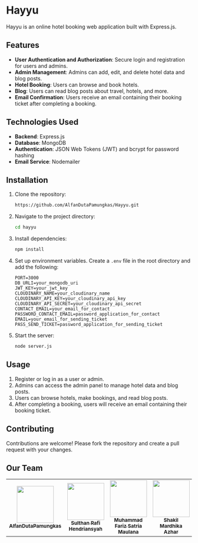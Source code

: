 # Hayyu

Hayyu is an online hotel booking web application built with Express.js.

## Features

- **User Authentication and Authorization**: Secure login and registration for users and admins.
- **Admin Management**: Admins can add, edit, and delete hotel data and blog posts.
- **Hotel Booking**: Users can browse and book hotels.
- **Blog**: Users can read blog posts about travel, hotels, and more.
- **Email Confirmation**: Users receive an email containing their booking ticket after completing a booking.

## Technologies Used

- **Backend**: Express.js
- **Database**: MongoDB
- **Authentication**: JSON Web Tokens (JWT) and bcrypt for password hashing
- **Email Service**: Nodemailer

## Installation

1. Clone the repository:

    ```bash
    https://github.com/AlfanDutaPamungkas/Hayyu.git
    ```

2. Navigate to the project directory:

    ```bash
    cd hayyu
    ```

3. Install dependencies:

    ```bash
    npm install
    ```

4. Set up environment variables. Create a `.env` file in the root directory and add the following:

    ```env
    PORT=3000
    DB_URLI=your_mongodb_uri
    JWT_KEY=your_jwt_key
    CLOUDINARY_NAME=your_cloudinary_name
    CLOUDINARY_API_KEY=your_cloudinary_api_key
    CLOUDINARY_API_SECRET=your_cloudinary_api_secret
    CONTACT_EMAIL=your_email_for_contact
    PASSWORD_CONTACT_EMAIL=password_application_for_contact
    EMAIL=your_email_for_sending_ticket
    PASS_SEND_TICKET=password_application_for_sending_ticket
    ```

5. Start the server:

    ```bash
    node server.js
    ```

## Usage

1. Register or log in as a user or admin.
2. Admins can access the admin panel to manage hotel data and blog posts.
3. Users can browse hotels, make bookings, and read blog posts.
4. After completing a booking, users will receive an email containing their booking ticket.

## Contributing

Contributions are welcome! Please fork the repository and create a pull request with your changes.

## Our Team
<table>
  <tbody>
    <tr>
      <td align="center"><a href="https://github.com/AlfanDutaPamungkas"><img src="https://avatars.githubusercontent.com/u/128448534?v=4?s=100" width="100px;" alt=""/><br /><sub><b>AlfanDutaPamungkas</b></sub></a></td>
      <td align="center"><a href="https://github.com/sulthan18"><img src="https://avatars.githubusercontent.com/u/126325594?v=4?s=100" width="100px;" alt=""/><br /><sub><b>Sulthan Rafi Hendriansyah</b></sub></a></td>
      <td align="center"><a href="https://github.com/Fariz214"><img src="https://avatars.githubusercontent.com/u/130908462?v=4" width="100px;" alt=""/><br /><sub><b>Muhammad Fariz Satria Maulana</b></sub></a></td>
      <td align="center"><a href="https://github.com/shaqil23"><img src="https://avatars.githubusercontent.com/u/129819903?v=4" width="100px;" alt=""/><br /><sub><b>Shakil Mardhika Azhar</b></sub></a></td>
      <td align="center"><a href="https://github.com/Dryannn"><img src="https://avatars.githubusercontent.com/u/95418088?v=4" width="100px;" alt=""/><br /><sub><b>Adrian Fathurahman</b></sub></a></td>
    </tr>
  </tbody>
</table>
